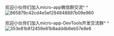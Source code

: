 
欢迎小伙伴们加入micro-app微信群交流^ ^
![865879c42cd4e5ef294848897b09e960](https://github.com/user-attachments/assets/101441db-0783-484d-842c-44cca0468f8c)







欢迎小伙伴们加入micro-app-DevTools开发交流群^ ^
![353e81b812459e81b8adddb6eb57e8e6](https://github.com/user-attachments/assets/d626a54b-c4db-4796-99fe-9d40dc238d57)































